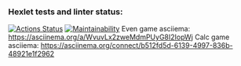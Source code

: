 ### Hexlet tests and linter status:
[![Actions Status](https://github.com/Salevol/java-project-61/workflows/hexlet-check/badge.svg)](https://github.com/Salevol/java-project-61/actions)
[![Maintainability](https://api.codeclimate.com/v1/badges/efdd37fd5e3ce4abbbca/maintainability)](https://codeclimate.com/github/Salevol/java-project-61/maintainability)
Even game asciiema:
https://asciinema.org/a/WvuvLx2zweMdmPUyG8I2IopWj
Calc game asciiema:
https://asciinema.org/connect/b512fd5d-6139-4997-836b-48921e1f2962
